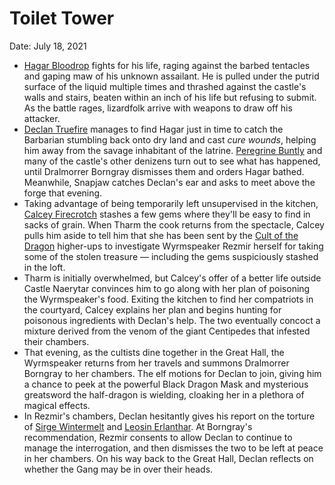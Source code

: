 # Toilet Tower

Date: July 18, 2021

- [Hagar Bloodrop](../Characters/Hagar%20Bloodrop/%21index.md) fights for his life, raging against the barbed tentacles and gaping maw of his unknown assailant. He is pulled under the putrid surface of the liquid multiple times and thrashed against the castle's walls and stairs, beaten within an inch of his life but refusing to submit. As the battle rages, lizardfolk arrive with weapons to draw off his attacker.
- [Declan Truefire](../Characters/Declan%20Truefire/%21index.md) manages to find Hagar just in time to catch the Barbarian stumbling back onto dry land and cast *cure wounds*, helping him away from the savage inhabitant of the latrine. [Peregrine Buntly](../Characters/Peregrine%20Buntly/%21index.md) and many of the castle's other denizens turn out to see what has happened, until Dralmorrer Borngray dismisses them and orders Hagar bathed. Meanwhile, Snapjaw catches Declan's ear and asks to meet above the forge that evening.
- Taking advantage of being temporarily left unsupervised in the kitchen, [Calcey Firecrotch](../Characters/Calcey%20Firecrotch/%21index.md) stashes a few gems where they'll be easy to find in sacks of grain. When Tharm the cook returns from the spectacle, Calcey pulls him aside to tell him that she has been sent by the [Cult of the Dragon](../factions/Cult%20of%20the%20Dragon.md) higher-ups to investigate Wyrmspeaker Rezmir herself for taking some of the stolen treasure — including the gems suspiciously stashed in the loft.
- Tharm is initially overwhelmed, but Calcey's offer of a better life outside Castle Naerytar convinces him to go along with her plan of poisoning the Wyrmspeaker's food. Exiting the kitchen to find her compatriots in the courtyard, Calcey explains her plan and begins hunting for poisonous ingredients with Declan's help. The two eventually concoct a mixture derived from the venom of the giant Centipedes that infested their chambers.
- That evening, as the cultists dine together in the Great Hall, the Wyrmspeaker returns from her travels and summons Dralmorrer Borngray to her chambers. The elf motions for Declan to join, giving him a chance to peek at the powerful Black Dragon Mask and mysterious greatsword the half-dragon is wielding, cloaking her in a plethora of magical effects.
- In Rezmir's chambers, Declan hesitantly gives his report on the torture of [Sirge Wintermelt](../Characters/Sirge%20Wintermelt/%21index.md) and [Leosin Erlanthar](../npcs/Leosin%20Erlanthar.md). At Borngray's recommendation, Rezmir consents to allow Declan to continue to manage the interrogation, and then dismisses the two to be left at peace in her chambers. On his way back to the Great Hall, Declan reflects on whether the Gang may be in over their heads.